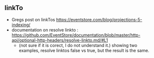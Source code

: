 
## linkTo
- Gregs post on linkTos https://eventstore.com/blog/projections-5-indexing/
- documentation on resolve linkto : https://github.com/EventStore/documentation/blob/master/http-api/optional-http-headers/resolve-linkto.md/#L1
    - (not sure if it is corect, I do not understand it.) showing two examples, resolve linktos false vs true, but the result is the same.